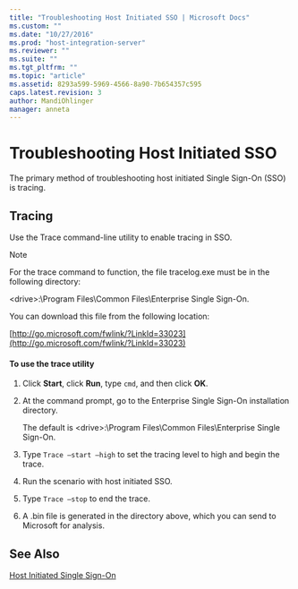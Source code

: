 ```yaml
---
title: "Troubleshooting Host Initiated SSO | Microsoft Docs"
ms.custom: ""
ms.date: "10/27/2016"
ms.prod: "host-integration-server"
ms.reviewer: ""
ms.suite: ""
ms.tgt_pltfrm: ""
ms.topic: "article"
ms.assetid: 8293a599-5969-4566-8a90-7b654357c595
caps.latest.revision: 3
author: MandiOhlinger
manager: anneta
---
```

# Troubleshooting Host Initiated SSO
The primary method of troubleshooting host initiated Single Sign-On (SSO) is tracing.  
  
## Tracing  
 Use the Trace command-line utility to enable tracing in SSO.  
  
> [!NOTE]
>  For the trace command to function, the file tracelog.exe must be in the following directory:  
>   
>  \<drive>:\Program Files\Common Files\Enterprise Single Sign-On.  
>   
>  You can download this file from the following location:  
>   
>  [http://go.microsoft.com/fwlink/?LinkId=33023](http://go.microsoft.com/fwlink/?LinkId=33023)  
  
#### To use the trace utility  
  
1.  Click **Start**, click **Run**, type `cmd`, and then click **OK**.  
  
2.  At the command prompt, go to the Enterprise Single Sign-On installation directory.  
  
     The default is \<drive>:\Program Files\Common Files\Enterprise Single Sign-On.  
  
3.  Type `Trace –start –high` to set the tracing level to high and begin the trace.  
  
4.  Run the scenario with host initiated SSO.  
  
5.  Type `Trace –stop` to end the trace.  
  
6.  A .bin file is generated in the directory above, which you can send to Microsoft for analysis.  
  
## See Also  
 [Host Initiated Single Sign-On](../esso/host-initiated-single-sign-on.md)